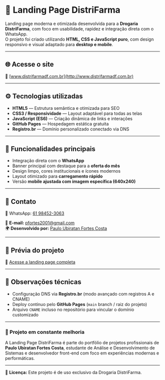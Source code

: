 # 💊 Landing Page DistriFarma

Landing page moderna e otimizada desenvolvida para a **Drogaria DistriFarma**, com foco em usabilidade, rapidez e integração direta com o WhatsApp.  
O projeto foi criado utilizando **HTML, CSS e JavaScript puro**, com design responsivo e visual adaptado para **desktop e mobile**.

---

## 🌐 Acesse o site

🔗 [www.distrifarmadf.com.br](http://www.distrifarmadf.com.br)

---

## ⚙️ Tecnologias utilizadas

- **HTML5** — Estrutura semântica e otimizada para SEO  
- **CSS3 / Responsividade** — Layout adaptável para todas as telas  
- **JavaScript (ES6)** — Criação dinâmica de links e interações  
- **GitHub Pages** — Hospedagem estática gratuita  
- **Registro.br** — Domínio personalizado conectado via DNS  

---

## 📱 Funcionalidades principais

- Integração direta com o **WhatsApp**  
- Banner principal com destaque para a **oferta do mês**  
- Design limpo, cores institucionais e ícones modernos  
- Layout otimizado para **carregamento rápido**  
- Versão **mobile ajustada com imagem específica (640x240)**  

---

## 💬 Contato

📱 WhatsApp: [61 98452-3063](https://wa.me/5561984523063?text=Ol%C3%A1%2C%20Paulo%21%20Vi%20seu%20portf%C3%B3lio%20e%20gostaria%20de%20conversar.)

📧 **E-mail:** pfortes2001@gmail.com  
🌍 **Desenvolvido por:** [Paulo Ubiratan Fortes Costa](https://github.com/PauloFortesCosta)

---

## 📸 Prévia do projeto

🔗 [Acesse a landing page completa](http://www.distrifarmadf.com.br)

---

## 🧠 Observações técnicas

- Configuração DNS via **Registro.br** (modo avançado com registros A e CNAME)  
- Deploy contínuo pelo **GitHub Pages** (`main` branch / raiz do projeto)  
- Arquivo `CNAME` incluso no repositório para vincular o domínio customizado  

---

### 🚀 Projeto em constante melhoria

A Landing Page DistriFarma é parte do portfólio de projetos profissionais de **Paulo Ubiratan Fortes Costa**, estudante de Análise e Desenvolvimento de Sistemas e desenvolvedor front-end com foco em experiências modernas e performáticas.

---

🧾 **Licença:** Este projeto é de uso exclusivo da Drogaria DistriFarma.
